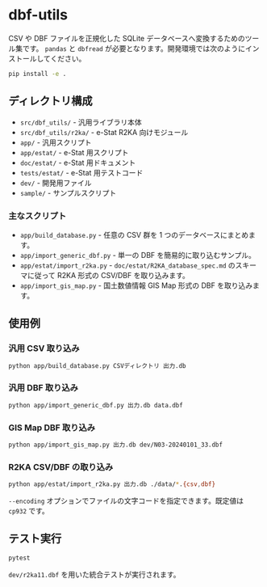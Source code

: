 # dbf-utils

CSV や DBF ファイルを正規化した SQLite データベースへ変換するためのツール集です。
`pandas` と `dbfread` が必要となります。開発環境では次のようにインストールしてください。

```bash
pip install -e .
```

## ディレクトリ構成

- `src/dbf_utils/` - 汎用ライブラリ本体
- `src/dbf_utils/r2ka/` - e-Stat R2KA 向けモジュール
- `app/` - 汎用スクリプト
- `app/estat/` - e-Stat 用スクリプト
- `doc/estat/` - e-Stat 用ドキュメント
- `tests/estat/` - e-Stat 用テストコード
- `dev/` - 開発用ファイル
- `sample/` - サンプルスクリプト

### 主なスクリプト

- `app/build_database.py` - 任意の CSV 群を 1 つのデータベースにまとめます。
- `app/import_generic_dbf.py` - 単一の DBF を簡易的に取り込むサンプル。
- `app/estat/import_r2ka.py` - `doc/estat/R2KA_database_spec.md` のスキーマに従って R2KA 形式の CSV/DBF を取り込みます。
- `app/import_gis_map.py` - 国土数値情報 GIS Map 形式の DBF を取り込みます。

## 使用例

### 汎用 CSV 取り込み

```bash
python app/build_database.py CSVディレクトリ 出力.db
```

### 汎用 DBF 取り込み

```bash
python app/import_generic_dbf.py 出力.db data.dbf
```

### GIS Map DBF 取り込み

```bash
python app/import_gis_map.py 出力.db dev/N03-20240101_33.dbf
```

### R2KA CSV/DBF の取り込み

```bash
python app/estat/import_r2ka.py 出力.db ./data/*.{csv,dbf}
```

`--encoding` オプションでファイルの文字コードを指定できます。既定値は `cp932` です。

## テスト実行

```bash
pytest
```

`dev/r2ka11.dbf` を用いた統合テストが実行されます。
